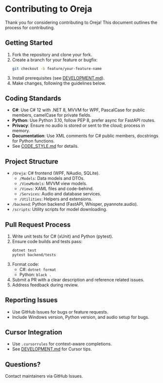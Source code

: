 # Contributing to Oreja

Thank you for considering contributing to Oreja! This document outlines the process for contributing.

## Getting Started
1. Fork the repository and clone your fork.
2. Create a branch for your feature or bugfix:
   ```bash
   git checkout -b feature/your-feature-name
   ```
3. Install prerequisites (see [DEVELOPMENT.md](DEVELOPMENT.md)).
4. Make changes, following the guidelines below.

## Coding Standards
- **C#**: Use C# 12 with .NET 8, MVVM for WPF, PascalCase for public members, camelCase for private fields.
- **Python**: Use Python 3.10, follow PEP 8, prefer async for FastAPI routes.
- **Privacy**: Ensure no audio is stored or sent to the cloud; process in memory.
- **Documentation**: Use XML comments for C# public members, docstrings for Python functions.
- See [CODE_STYLE.md](CODE_STYLE.md) for details.

## Project Structure
- `/Oreja`: C# frontend (WPF, NAudio, SQLite).
  - `/Models`: Data models and DTOs.
  - `/ViewModels`: MVVM view models.
  - `/Views`: XAML files and code-behind.
  - `/Services`: Audio and database services.
  - `/Utilities`: Helpers and extensions.
- `/backend`: Python backend (FastAPI, Whisper, pyannote.audio).
- `/scripts`: Utility scripts for model downloading.

## Pull Request Process
1. Write unit tests for C# (xUnit) and Python (pytest).
2. Ensure code builds and tests pass:
   ```bash
   dotnet test
   pytest backend/tests
   ```
3. Format code:
   - C#: `dotnet format`
   - Python: `black .`
4. Submit a PR with a clear description and reference related issues.
5. Address feedback during review.

## Reporting Issues
- Use GitHub Issues for bugs or feature requests.
- Include Windows version, Python version, and audio setup for bugs.

## Cursor Integration
- Use `.cursorrules` for context-aware completions.
- See [DEVELOPMENT.md](DEVELOPMENT.md) for Cursor tips.

## Questions?
Contact maintainers via GitHub Issues.